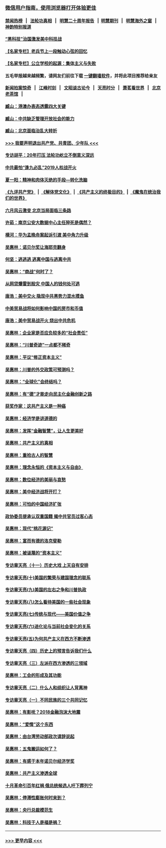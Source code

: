 ### [微信用户指南，使用浏览器打开体验更佳](https://github.com/gfw-breaker/banned-news1/blob/master/indexes/wechat-guide.md?t=0)
#### [禁闻热榜](热点新闻.md?t=0)  &nbsp;&nbsp;|&nbsp;&nbsp; [法轮功真相](https://github.com/gfw-breaker/truth/blob/master/README.md?t=0) &nbsp;&nbsp;|&nbsp;&nbsp; [明慧二十周年报告](https://github.com/gfw-breaker/mh-reports/blob/master/README.md?t=0) &nbsp;&nbsp;|&nbsp;&nbsp;[明慧期刊](https://github.com/gfw-breaker/mh-qikan) &nbsp;&nbsp;|&nbsp;&nbsp; [明慧海外之窗](https://github.com/gfw-breaker/mh-news/blob/master/README.md?t=0) &nbsp;&nbsp;|&nbsp;&nbsp; [神韵特别报道](https://github.com/gfw-breaker/mh-news/blob/master/shenyun.md?t=0)
#### [“黑科技”治国激发美中科技战](../pages/nsc423/n11638056.md?t=02052022) 
#### [【名家专栏】老兵节上一段触动心弦的回忆](../pages/nsc423/n11646016.md?t=02052022) 
#### [【名家专栏】公立学校的起源：集体主义与失败](../pages/nsc423/n11601833.md?t=02052022) 
#### 五毛举报越来越频繁，请网友们前往下载 [一键翻墙软件](https://github.com/gfw-breaker/ssr-accounts)，并将此项目推荐给亲友
#### [新闻拍案惊奇](https://github.com/gfw-breaker/banned-news1/blob/master/pages/link4.md) &nbsp;&nbsp;|&nbsp;&nbsp; [江峰时刻](https://github.com/gfw-breaker/banned-news1/blob/master/pages/link4.md) &nbsp;&nbsp;|&nbsp;&nbsp; [文昭谈古论今](https://github.com/gfw-breaker/banned-news1/blob/master/pages/link4.md) &nbsp;&nbsp;|&nbsp;&nbsp; [天亮时分](https://github.com/gfw-breaker/banned-news1/blob/master/pages/link4.md) &nbsp;&nbsp;|&nbsp;&nbsp; [萧茗看世界](https://github.com/gfw-breaker/banned-news1/blob/master/pages/link4.md) &nbsp;&nbsp;|&nbsp;&nbsp; [北京老茶馆](https://github.com/gfw-breaker/banned-news1/blob/master/pages/link4.md) &nbsp;&nbsp;|&nbsp;&nbsp; 
#### [臧山：港澳办表态透露四大关键](../pages/nsc423/n11421628.md?t=02052022) 
#### [臧山：中共缺乏管理开放社会的能力](../pages/nsc423/n11407457.md?t=02052022) 
#### [臧山：北京面临治乱大转折](../pages/nsc423/n11406895.md?t=02052022) 
#### [>>> 我要声明退出共产党、共青团、少年队 <<<](https://github.com/begood0513/goodnews/blob/master/quit/letter.md) 
#### [专访胡平：20年打压 法轮功屹立不倒意义深远](../pages/nsc423/n11398800.md?t=02052022) 
#### [中共最怕“逢九必乱”2019人权战开火](../pages/nsc423/n11385248.md?t=02052022) 
#### [夏一阳：精神和肉体灭绝的手段—转化洗脑](../pages/nsc423/n11368250.md?t=02052022) 
#### [《九评共产党》](https://github.com/begood0513/9ping.md/blob/master/README.md) &nbsp;|&nbsp; [《解体党文化》](../../../../jtdwh.md/blob/master/README.md)  &nbsp;|&nbsp; [《共产主义的终极目的》](../../../../gczydzjmd.md/blob/master/README.md) &nbsp;|&nbsp; [《魔鬼在统治我们的世界》](../../../../mgztzwmdsj.md/blob/master/README.md) 
#### [六月风云激变 北京当局面临三条路](../pages/nsc423/n11313668.md?t=02052022) 
#### [许茹：南京公安大数据中心主任猝死是偶然？](../pages/nsc423/n11064744.md?t=02052022) 
#### [横河：华为孟晚舟案起诉引渡 美中角力升级](../pages/nsc423/n11027230.md?t=02052022) 
#### [吴惠林：诺贝尔奖让海耶克翻身](../pages/nsc423/n10890049.md?t=02052022) 
#### [何坚：逃逃逃 逃离中国与逃离中共](../pages/nsc423/n10592891.md?t=02052022) 
#### [吴惠林：“商战”何时了？](../pages/nsc423/n10573558.md?t=02052022) 
#### [从网贷爆雷到股灾 中国人的钱何处可逃](../pages/nsc423/n10572800.md?t=02052022) 
#### [唐浩：美中交火 隐现中共黑势力混水摸鱼](../pages/nsc423/n10544040.md?t=02052022) 
#### [中美贸易战将如何影响中国的房市和币值](../pages/nsc423/n10543697.md?t=02052022) 
#### [唐浩：美中贸易战开火 烧出中共危机](../pages/nsc423/n10540126.md?t=02052022) 
#### [吴惠林：企业家是否应负较多的“社会责任”](../pages/nsc423/n10535022.md?t=02052022) 
#### [吴惠林：“川普奇迹”一点都不稀奇](../pages/nsc423/n10512808.md?t=02052022) 
#### [吴惠林：平议“修正资本主义”](../pages/nsc423/n10495724.md?t=02052022) 
#### [吴惠林：川普的外交政策可预测吗？](../pages/nsc423/n10462387.md?t=02052022) 
#### [吴惠林：“全球化”会终结吗？](../pages/nsc423/n10452838.md?t=02052022) 
#### [吴惠林：有“德”才能走向民主化金融创新之路](../pages/nsc423/n10432292.md?t=02052022) 
#### [获奖作家：这共产主义是一种癌](../pages/nsc423/n10431541.md?t=02052022) 
#### [吴惠林：经济学是讲道德的](../pages/nsc423/n10398014.md?t=02052022) 
#### [吴惠林：发挥“金融智慧”，让人生更美好](../pages/nsc423/n10375019.md?t=02052022) 
#### [吴惠林：共产主义的真相](../pages/nsc423/n10351394.md?t=02052022) 
#### [吴惠林：重拾古人的智慧](../pages/nsc423/n10337691.md?t=02052022) 
#### [吴惠林：理念永恒的《资本主义与自由》](../pages/nsc423/n10316274.md?t=02052022) 
#### [吴惠林：数位经济的美丽与哀愁](../pages/nsc423/n10292946.md?t=02052022) 
#### [吴惠林：美中经济战将开打？](../pages/nsc423/n10258825.md?t=02052022) 
#### [吴惠林：可怕的中国经济扩张](../pages/nsc423/n10219147.md?t=02052022) 
#### [政协委员提承认双重国籍 揭中共官员过客心态](../pages/nsc423/n10208809.md?t=02052022) 
#### [吴惠林：现代“桃花源记”](../pages/nsc423/n10185234.md?t=02052022) 
#### [吴惠林：富而有德的洛克斐勒](../pages/nsc423/n10142264.md?t=02052022) 
#### [吴惠林：被诬蔑的“资本主义”](../pages/nsc423/n10124816.md?t=02052022) 
#### [专访章天亮（十一）历史大戏 上天自有安排](../pages/nsc423/n10094905.md?t=02052022) 
#### [专访章天亮(十)美国的繁荣与建国理念的联系](../pages/nsc423/n10094899.md?t=02052022) 
#### [专访章天亮(九)美国的左右之争和川普执政](../pages/nsc423/n10094889.md?t=02052022) 
#### [专访章天亮(八)怎么看待美国的一些社会现象](../pages/nsc423/n10094857.md?t=02052022) 
#### [专访章天亮(七)传统与现代——美国价值之争](../pages/nsc423/n10093140.md?t=02052022) 
#### [专访章天亮(六)进化论与当前社会变化的关系](../pages/nsc423/n10092036.md?t=02052022) 
#### [专访章天亮(五)为何共产主义在西方不断渗透](../pages/nsc423/n10083620.md?t=02052022) 
#### [专访章天亮（四）历史上的预言告诉我们什么](../pages/nsc423/n10083606.md?t=02052022) 
#### [专访章天亮（三）左派在西方渗透的三领域](../pages/nsc423/n10081115.md?t=02052022) 
#### [吴惠林：工会的形成及其功能](../pages/nsc423/n10080633.md?t=02052022) 
#### [专访章天亮（二）什么人和组织让人背离神](../pages/nsc423/n10076637.md?t=02052022) 
#### [专访章天亮（一）不同民族的三个共同记忆](../pages/nsc423/n10074188.md?t=02052022) 
#### [吴惠林：有影呒？2018金融泡沫大地震](../pages/nsc423/n10040534.md?t=02052022) 
#### [吴惠林：“爱情”这个东西](../pages/nsc423/n10019423.md?t=02052022) 
#### [吴惠林：由台湾劳动部政次请辞说起](../pages/nsc423/n9979679.md?t=02052022) 
#### [吴惠林：五鬼搬运如何了？](../pages/nsc423/n9925338.md?t=02052022) 
#### [吴惠林：有感于本年诺贝尔经济学奖](../pages/nsc423/n9871883.md?t=02052022) 
#### [吴惠林：共产主义渗透全球](../pages/nsc423/n9812748.md?t=02052022) 
#### [十月革命引百年红祸 俄总统候选人吁下葬列宁](../pages/nsc423/n9810182.md?t=02052022) 
#### [吴惠林：停滞性膨胀何时来到？](../pages/nsc423/n9764136.md?t=02052022) 
#### [吴惠林：央行总裁模范生](../pages/nsc423/n9728134.md?t=02052022) 
#### [吴惠林：科技于人是福是祸？](../pages/nsc423/n9672982.md?t=02052022) 

----
#### [ >>> 更早内容 <<< ](../indexes/nsc423-earlier.md)
